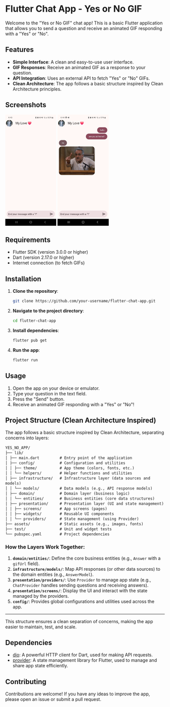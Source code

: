 # Flutter Chat App - Yes or No GIF

Welcome to the "Yes or No GIF" chat app! This is a basic Flutter application that allows you to send a question and receive an animated GIF responding with a "Yes" or "No".

## Features

- **Simple Interface**: A clean and easy-to-use user interface.
- **GIF Responses**: Receive an animated GIF as a response to your question.
- **API Integration**: Uses an external API to fetch "Yes" or "No" GIFs.
- **Clean Architecture**: The app follows a basic structure inspired by Clean Architecture principles.

## Screenshots

<img src="screenshots/screenshot1.jpeg" height="350" alt="Screenshot 1" /> 
<img src="screenshots/screenshot2.jpeg" height="350" alt="Screenshot 2" />

## Requirements

- Flutter SDK (version 3.0.0 or higher)
- Dart (version 2.17.0 or higher)
- Internet connection (to fetch GIFs)

## Installation

1. **Clone the repository**:
   ```bash
   git clone https://github.com/your-username/flutter-chat-app.git
2. **Navigate to the project directory**:
   ```bash
   cd flutter-chat-app
3. **Install dependencies**:
   ```bash
   flutter pub get
4. **Run the app**:
   ```bash
   flutter run
## Usage

1. Open the app on your device or emulator.
2. Type your question in the text field.
3. Press the "Send" button.
4. Receive an animated GIF responding with a "Yes" or "No"!

## Project Structure (Clean Architecture Inspired)

The app follows a basic structure inspired by Clean Architecture, separating concerns into layers:

```
YES_NO_APP/
├── lib/
│ ├── main.dart         # Entry point of the application
│ ├── config/           # Configuration and utilities
│ │ ├── theme/          # App theme (colors, fonts, etc.)
│ │ └── helpers/        # Helper functions and utilities
│ ├── infrastructure/   # Infrastructure layer (data sources and models)
│ │ └── models/         # Data models (e.g., API response models)
│ ├── domain/           # Domain layer (business logic)
│ │ └── entities/       # Business entities (core data structures)
│ ├── presentation/     # Presentation layer (UI and state management)
│ │ ├── screens/        # App screens (pages)
│ │ ├── widgets/        # Reusable UI components
│ │ └── providers/      # State management (using Provider)
├── assets/             # Static assets (e.g., images, fonts)
├── test/               # Unit and widget tests
└── pubspec.yaml        # Project dependencies
```

### How the Layers Work Together:
1. **`domain/entities/`**: Define the core business entities (e.g., `Answer` with a `gifUrl` field).
2. **`infrastructure/models/`**: Map API responses (or other data sources) to the domain entities (e.g., `AnswerModel`).
3. **`presentation/providers/`**: Use `Provider` to manage app state (e.g., `ChatProvider` handles sending questions and receiving answers).
4. **`presentation/screens/`**: Display the UI and interact with the state managed by the providers.
5. **`config/`**: Provides global configurations and utilities used across the app.


---

This structure ensures a clean separation of concerns, making the app easier to maintain, test, and scale.

## Dependencies

- [dio](https://pub.dev/packages/dio): A powerful HTTP client for Dart, used for making API requests.
- [provider](https://pub.dev/packages/provider): A state management library for Flutter, used to manage and share app state efficiently.

## Contributing
Contributions are welcome! If you have any ideas to improve the app, please open an issue or submit a pull request.
